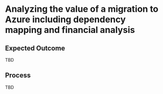 # Analyzing the value of a migration to Azure including dependency mapping and financial analysis

## Expected Outcome

TBD

## Process

TBD

